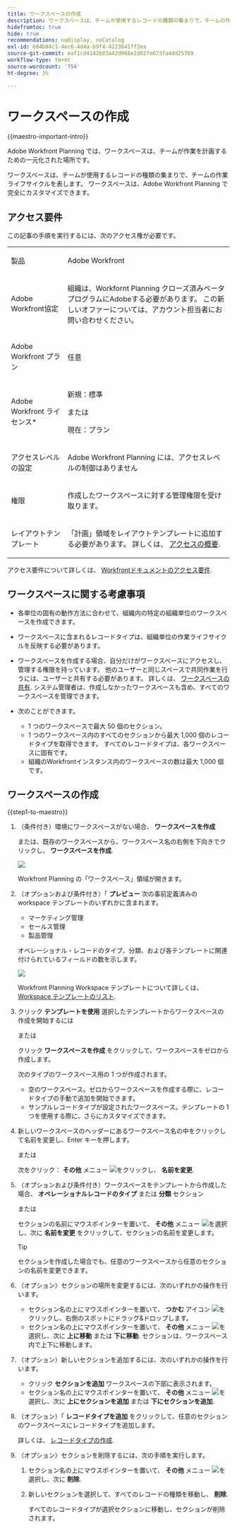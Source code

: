 ```yaml
---
title: ワークスペースの作成
description: ワークスペースは、チームが使用するレコードの種類の集まりで、チームの作業ライフサイクルを表します。 ワークスペースは、Adobe Workfront Planning で完全にカスタマイズできます。 レコードタイプは、ワークスペース内のセクション別に整理されます。
hidefromtoc: true
hide: true
recommendations: noDisplay, noCatalog
exl-id: 604b84c1-4ec6-4d4a-b9f4-4223641ff2ea
source-git-commit: eaf1cd4142b83a42d068e2d02fe673fa4dd25769
workflow-type: tm+mt
source-wordcount: '754'
ht-degree: 3%

---
```


<!--udpate the metadata with real information when making this avilable in TOC and in the left nav-->

# ワークスペースの作成

{{maestro-important-intro}}

Adobe Workfront Planning では、ワークスペースは、チームが作業を計画するための一元化された場所です。

ワークスペースは、チームが使用するレコードの種類の集まりで、チームの作業ライフサイクルを表します。 ワークスペースは、Adobe Workfront Planning で完全にカスタマイズできます。

## アクセス要件

この記事の手順を実行するには、次のアクセス権が必要です。

<table style="table-layout:auto">
 <col>
 </col>
 <col>
 </col>
 <tbody>
    <tr>
<tr>
<td>
   <p> 製品</p> </td>
   <td>
   <p> Adobe Workfront</p> </td>
  </tr>  
 <td role="rowheader"><p>Adobe Workfront協定</p></td>
   <td>
<p>組織は、Workfornt Planning クローズ済みベータプログラムにAdobeする必要があります。 この新しいオファーについては、アカウント担当者にお問い合わせください。 </p>
   </td>
  </tr>
  <tr>
   <td role="rowheader"><p>Adobe Workfront プラン</p></td>
   <td>
<p>任意</p>
   </td>
  </tr>
  <tr>
   <td role="rowheader"><p>Adobe Workfront ライセンス*</p></td>
   <td>
   <p>新規：標準</p>
   または
   <p>現在：プラン</p> 
  </td>
  </tr>

<tr>
   <td role="rowheader"><p>アクセスレベルの設定</p></td>
   <td> <p>Adobe Workfront Planning には、アクセスレベルの制御はありません</p>
</td>
  </tr>

<tr>
   <td role="rowheader"><p>権限</p></td>
   <td> <p>作成したワークスペースに対する管理権限を受け取ります。 </p>  
</td>
  </tr>

<tr>
   <td role="rowheader"><p>レイアウトテンプレート</p></td>
   <td> <p>「計画」領域をレイアウトテンプレートに追加する必要があります。 詳しくは、 <a href="../access/access-overview.md">アクセスの概要</a>. </p>  
</td>
  </tr>

</tbody>
</table>

アクセス要件について詳しくは、 [Workfrontドキュメントのアクセス要件](/help/quicksilver/administration-and-setup/add-users/access-levels-and-object-permissions/access-level-requirements-in-documentation.md).

<!--Maybe enable this at GA - but Planning is not supposed to have Access controls in the Workfront Access Level: 
>[!NOTE]
>
>If you don't have access, ask your Workfront administrator if they set additional restrictions in your access level. For information on how a Workfront administrator can change your access level, see [Create or modify custom access levels](../administration-and-setup/add-users/configure-and-grant-access/create-modify-access-levels.md). -->

<!-- Notes to add for the table: for the "Workfront plans" row: the above is only for closed beta; when going to GA - activate the following plans:    
<p>Current plan: Prime and Ultimate</p>
<p>Legacy plan: Enterprise</p>-->

<!-- Notes for the table: for the "Workfront access" row: <p>For more information, see <a href="../../administration-and-setup/add-users/access-levels-and-object-permissions/wf-licenses.md" class="MCXref xref">Adobe Workfront licenses overview</a>.</p>-->

## ワークスペースに関する考慮事項

* 各単位の固有の動作方法に合わせて、組織内の特定の組織単位のワークスペースを作成できます。
* ワークスペースに含まれるレコードタイプは、組織単位の作業ライフサイクルを反映する必要があります。
* ワークスペースを作成する場合、自分だけがワークスペースにアクセスし、管理する権限を持っています。 他のユーザーと同じスペースで共同作業を行うには、ユーザーと共有する必要があります。 詳しくは、 [ワークスペースの共有](/help/quicksilver/maestro/access/share-workspaces.md). システム管理者は、作成しなかったワークスペースも含め、すべてのワークスペースを管理できます。
* 次のことができます。

   * 1 つのワークスペースで最大 50 個のセクション。
   * 1 つのワークスペース内のすべてのセクションから最大 1,000 個のレコードタイプを取得できます。 すべてのレコードタイプは、各ワークスペースに固有です。 <!--this might change-->
   * 組織のWorkfrontインスタンス内のワークスペースの数は最大 1,000 個です。


## ワークスペースの作成

{{step1-to-maestro}}

1. （条件付き）環境にワークスペースがない場合、 **ワークスペースを作成**

   または、既存のワークスペースから、ワークスペース名の右側を下向きでクリックし、 **ワークスペースを作成**.

   ![](assets/workspace-drop-down-right-menu.png)

   Workfront Planning の「ワークスペース」領域が開きます。
1. （オプションおよび条件付き）「 **プレビュー** 次の事前定義済みの workspace テンプレートのいずれかに含まれます。

   * マーケティング管理
   * セールス管理
   * 製品管理

   オペレーショナル・レコードのタイプ、分類、および各テンプレートに関連付けられているフィールドの数を示します。

   ![](assets/previewing-a-workspace-template.png)

   Workfront Planning Workspace テンプレートについて詳しくは、 [Workspace テンプレートのリスト](../architecture/workspace-templates.md).

1. クリック **テンプレートを使用** 選択したテンプレートからワークスペースの作成を開始するには

   または

   クリック **ワークスペースを作成** をクリックして、ワークスペースをゼロから作成します。

   次のタイプのワークスペース用の 1 つが作成されます。

   * 空のワークスペース。ゼロからワークスペースを作成する際に、レコードタイプの手動で追加を開始できます。
   * サンプルレコードタイプが設定されたワークスペース。テンプレートの 1 つを使用する際に、さらにカスタマイズできます。

1. 新しいワークスペースのヘッダーにあるワークスペース名の中をクリックして名前を変更し、Enter キーを押します。

   または

   次をクリック： **その他** メニュー ![](assets/more-menu.png)をクリックし、 **名前を変更**.

1. （オプションおよび条件付き）ワークスペースをテンプレートから作成した場合、 **オペレーショナルレコードのタイプ** または **分類** セクション

   または

   セクションの名前にマウスポインターを置いて、 **その他** メニュー ![](assets/more-menu.png)を選択し、次に **名前を変更** をクリックして、セクションの名前を変更します。

   >[!TIP]
   >
   >セクションを作成した場合でも、任意のワークスペースから任意のセクションの名前を変更できます。

1. （オプション）セクションの場所を変更するには、次のいずれかの操作を行います。

   * セクション名の上にマウスポインターを置いて、 **つかむ** アイコン ![](assets/grab-icon.png)をクリックし、右側のスポットにドラッグ&amp;ドロップします。
   * セクション名の上にマウスポインターを置いて、 **その他** メニュー ![](assets/more-menu.png)を選択し、次に **上に移動** または **下に移動**. セクションは、ワークスペース内で上下に移動します。

1. （オプション）新しいセクションを追加するには、次のいずれかの操作を行います。

   * クリック **セクションを追加** ワークスペースの下部に表示されます。
   * セクション名の上にマウスポインターを置いて、 **その他** メニュー ![](assets/more-menu.png)を選択し、次に **上にセクションを追加** または **下にセクションを追加**.

1. （オプション）「 **レコードタイプを追加** をクリックして、任意のセクションのワークスペースにレコードタイプを追加します。

   詳しくは、 [レコードタイプの作成](../architecture/create-record-types.md).

1. （オプション）セクションを削除するには、次の手順を実行します。

   1. セクション名の上にマウスポインターを置いて、 **その他** メニュー ![](assets/more-menu.png)を選択し、次に **削除**. <!--add screen shot when UI is final?-->
   1. 新しいセクションを選択して、すべてのレコードの種類を移動し、 **削除**. <!--check the button name; logged a bug to change it to "Delete" from "Delete section".-->

      すべてのレコードタイプが選択セクションに移動し、セクションが削除されます。

